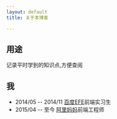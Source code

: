 ```yaml
---
layout: default
title: 关于本博客

---
```


## 用途

记录平时学到的知识点,方便查阅

## 我

- 2014/05 -- 2014/11 [百度EFE][2]前端实习生
- 2015/04 --  至今    [阿里妈妈][1]前端工程师

[2]: http://efe.baidu.com/
[1]: http://thx.github.io/
